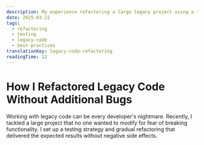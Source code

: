 ```yaml
---
description: My experience refactoring a large legacy project using a testing strategy and gradual changes that delivered expected results without side effects.
date: 2025-03-22
tags:
  - refactoring
  - testing
  - legacy-code
  - best-practices
translationKey: legacy-code-refactoring
readingTime: 12
---
```


# How I Refactored Legacy Code Without Additional Bugs

Working with legacy code can be every developer's nightmare. Recently, I tackled a large project that no one wanted to modify for fear of breaking functionality. I set up a testing strategy and gradual refactoring that delivered the expected results without negative side effects.
